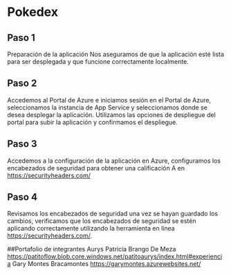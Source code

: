 # Pokedex

## Paso 1
Preparación de la aplicación
Nos aseguramos de que la aplicación esté lista para ser desplegada y que funcione correctamente localmente.

## Paso 2
Accedemos al Portal de Azure e iniciamos sesión en el Portal de Azure, seleccionamos la instancia de App Service y seleccionamos donde se desea desplegar la aplicación.
Utilizamos las opciones de despliegue del portal para subir la aplicación y confirmamos el despliegue.

## Paso 3
Accedemos a la configuración de la aplicación en Azure, configuramos los encabezados de seguridad para obtener una calificación A en https://securityheaders.com/ 

## Paso 4
Revisamos los encabezados de seguridad una vez se hayan guardado los cambios, verificamos que los encabezados de seguridad se estén aplicando correctamente utilizando la herramienta en línea https://securityheaders.com/.


##Portafolio de integrantes
Aurys Patricia Brango De Meza
https://patitoflow.blob.core.windows.net/patitoaurys/index.html#experiencia
Gary Montes Bracamontes
https://garymontes.azurewebsites.net/

